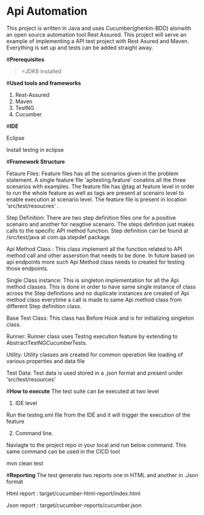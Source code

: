 # Api Automation
 
This project is written in Java and uses Cucumber(gherkin-BDD) alonwith an open source automation tool Rest Assured. This project will serve an example of implementing a API test project with Rest Asured and Maven. Everything is set up and tests can be added straight away. 

#**Prerequisites**
>=JDK8 installed

#**Used tools and frameworks**

1. Rest-Assured
2. Maven
3. TestNG
4. Cucumber

#**IDE**

Eclipse

Install testng in eclipse

#**Framework Structure**

Fetaure Files: Feature files has all the scenarios given in the problem statement. A single feature file 'apitesting.feature' conatins all the three scenarios with examples. The feature file has @tag at feature level in order to run the whole feature as well as tags are present at scenairo level to enable execution at scenario level. The feature file is present in location 'src/test/resoucres' .

Step Definition: There are two step definition files one for a positive scenairo and another for neagtive scenairo. The steps defintion just makes calls to the specific API method function. Step definition can be found at /src/test/java at com.qa.stepdef package

Api Method Class : This class implement all the function related to API method call and other asserstion that needs to be done. In future based on api endpoints more such Api Method class needs to created for testing those endpoints.

Single Class instance: This is singleton implementation for all the Api method classes. This is done in order to have same single instance of class across the Step definitions and no duplicate instances are created of Api method class everytime a call is made to same Api method class from different Step definition class.

Base Test Class: This class has Before Hook and is for initializing singleton class.

Runner: Runner class uses Testng execution feature by extending to AbstractTestNGCucumberTests.

Utility: Utility classes are created for common operation like loading of various properties and data file

Test Data: Test data is used stored in a .json format and present under 'src/test/resources'

#**How to execute**
The test suite can be executed at two level
1. IDE level

Run the testng.xml file from the IDE and it will trigger the execution of the feature

2. Command line.

Naviagte to the project repo in your local and run below command. This same command can be used in the CICD tool

mvn clean test

#**Reporting**
The test generate two reports one in HTML and another in .Json format

Html report : target/cucumber-html-report/index.html

Json report : target/cucumber-reports/cucumber.json
